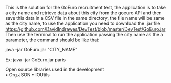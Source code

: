 This is the solution for the GoEuro recruitment test, the application is to take a city name and retrieve data about this city from the goeuro API and then save this data in a CSV file in the same directory, the file name will be same as the city name, to use the application you need to download the .jar file https://github.com/DavidIndrawes/DevTest/blob/master/DevTest/GoEuro.jar
Then use the terminal to run the application passing the city name as the a parameter, the command should be like that: 

java -jar GoEuro.jar "CITY_NAME"

Ex: java -jar GoEuro.jar paris

Open source libraries used in the development  
•	Org.JSON
•	IOUtils
